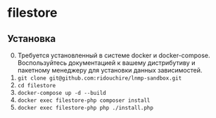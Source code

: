 filestore
=====

Установка
---------
0. Требуется установленный в системе docker и docker-compose. Воспользуйтесь документацией к вашему дистрибутиву и пакетному менеджеру для установки данных зависимостей.
1. `git clone git@github.com:ridouchire/lnmp-sandbox.git`
2. `cd filestore`
3. `docker-compose up -d --build`
4. `docker exec filestore-php composer install`
5. `docker exec filestore-php php ./install.php`
